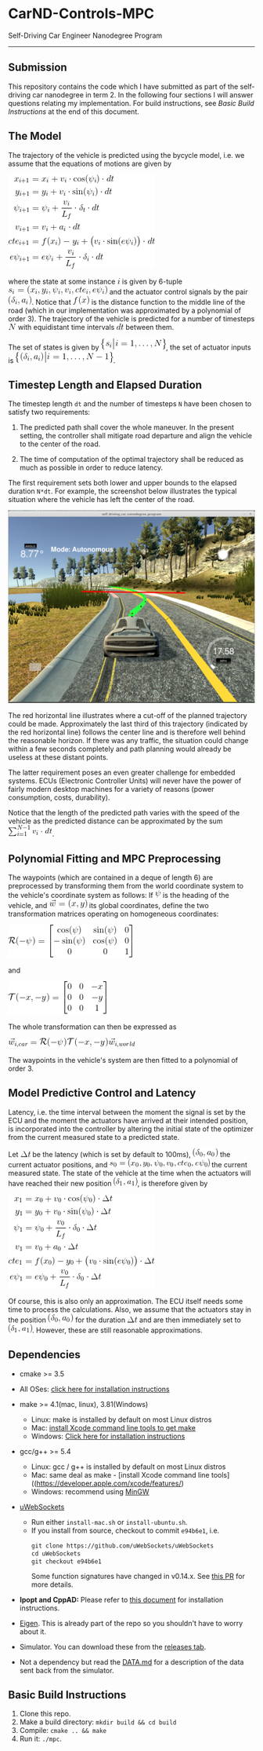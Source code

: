 # CarND-Controls-MPC
Self-Driving Car Engineer Nanodegree Program

---
## Submission
This repository contains the code which I have submitted as part of the self-driving car nanodegree in term 2. In the following four sections I will answer questions relating my implementation.
For build instructions, see *Basic Build Instructions* at the end of this document.


## The Model
The trajectory of the vehicle is predicted using the bycycle model, i.e. we assume that the equations of motions are given by

![](./images/model.png)

where the state at some instance ![](./images/var_i.png) is given by 6-tuple ![](./images/var_state.png) and the actuator control signals by the pair ![](./images/var_actuators.png). Notice that ![](./images/func_f.png) is the distance function to the middle line of the road (which in our implementation was approximated by a polynomial of order 3).
The trajectory of the vehicle is predicted for a number of timesteps ![](./images/var_N.png) with equidistant time intervals ![](./images/var_interval.png) between them.

The set of states is given by ![](./images/set_state.png), the set of actuator inputs is ![](./images/set_actuator.png).




## Timestep Length and Elapsed Duration
The timestep length `dt` and the number of timesteps `N` have been chosen to satisfy two requirements:

1. The predicted path shall cover the whole maneuver.  In the present setting, the controller shall mitigate road departure and align the vehicle to the center of the road.

2. The time of computation of the optimal trajectory shall be reduced as much as possible in order to reduce latency.

The first requirement sets both lower and upper bounds to the elapsed duration `N*dt`. For example, the screenshot below illustrates the typical situation where the vehicle has left the center of the road.

![](./images/N_dt.png)

The red horizontal line illustrates where a cut-off of the planned trajectory could be made.  Approximately the last third of this trajectory (indicated by the red horizontal line) follows the center line and is therefore well behind the reasonable horizon. If there was any traffic, the situation could change within a few seconds completely and path planning would already be useless at these distant points.

The latter requirement poses an even greater challenge for embedded systems. ECUs (Electronic Controller Units) will never have the power of fairly modern desktop machines for a variety of reasons (power consumption, costs, durability).

Notice that the length of the predicted path varies with the speed of the vehicle as the predicted distance can be approximated by the sum ![](./images/predicted_distance.png).



## Polynomial Fitting and MPC Preprocessing
The waypoints (which are contained in a deque of length 6) are preprocessed by transforming them from the world coordinate system to the vehicle's coordinate system as follows:  If ![](./images/var_psi.png) is the heading of the vehicle, and ![](./images/var_wxy.png) its global coordinates, define the two transformation matrices operating on homogeneous coordinates:

![](./images/matrix_rotation.png)

and

![](./images/matrix_translation.png)

The whole transformation can then be expressed as

![](./images/waypoints.png)

The waypoints in the vehicle's system are then fitted to a polynomial of order 3.


## Model Predictive Control and Latency
Latency, i.e. the time interval between the moment the signal is set by the ECU and the moment the actuators have arrived at their intended position, is incorporated into the controller by altering the initial state of the optimizer from the current measured state to a predicted state.

Let ![](./images/var_latency.png) be the latency (which is set by default to 100ms),  ![](./images/var_actuators_0.png) the current actuator positions, and ![](./images/var_pre_state.png) the current measured state.  The state of the vehicle at the time when the actuators will have reached their new position ![](./images/var_actuators_1.png), is therefore given by

![](./images/model_latency.png)

Of course, this is also only an approximation. The ECU itself needs some time to process the calculations.  Also, we assume that the actuators stay in the position ![](./images/var_actuators_0.png) for the duration ![](./images/var_latency.png) and are then immediately set to ![](./images/var_actuators_1.png).  However, these are still reasonable approximations.




## Dependencies

* cmake >= 3.5
 * All OSes: [click here for installation instructions](https://cmake.org/install/)
* make >= 4.1(mac, linux), 3.81(Windows)
  * Linux: make is installed by default on most Linux distros
  * Mac: [install Xcode command line tools to get make](https://developer.apple.com/xcode/features/)
  * Windows: [Click here for installation instructions](http://gnuwin32.sourceforge.net/packages/make.htm)
* gcc/g++ >= 5.4
  * Linux: gcc / g++ is installed by default on most Linux distros
  * Mac: same deal as make - [install Xcode command line tools]((https://developer.apple.com/xcode/features/)
  * Windows: recommend using [MinGW](http://www.mingw.org/)
* [uWebSockets](https://github.com/uWebSockets/uWebSockets)
  * Run either `install-mac.sh` or `install-ubuntu.sh`.
  * If you install from source, checkout to commit `e94b6e1`, i.e.
    ```
    git clone https://github.com/uWebSockets/uWebSockets
    cd uWebSockets
    git checkout e94b6e1
    ```
    Some function signatures have changed in v0.14.x. See [this PR](https://github.com/udacity/CarND-MPC-Project/pull/3) for more details.

* **Ipopt and CppAD:** Please refer to [this document](https://github.com/udacity/CarND-MPC-Project/blob/master/install_Ipopt_CppAD.md) for installation instructions.
* [Eigen](http://eigen.tuxfamily.org/index.php?title=Main_Page). This is already part of the repo so you shouldn't have to worry about it.
* Simulator. You can download these from the [releases tab](https://github.com/udacity/self-driving-car-sim/releases).
* Not a dependency but read the [DATA.md](./DATA.md) for a description of the data sent back from the simulator.


## Basic Build Instructions

1. Clone this repo.
2. Make a build directory: `mkdir build && cd build`
3. Compile: `cmake .. && make`
4. Run it: `./mpc`.

